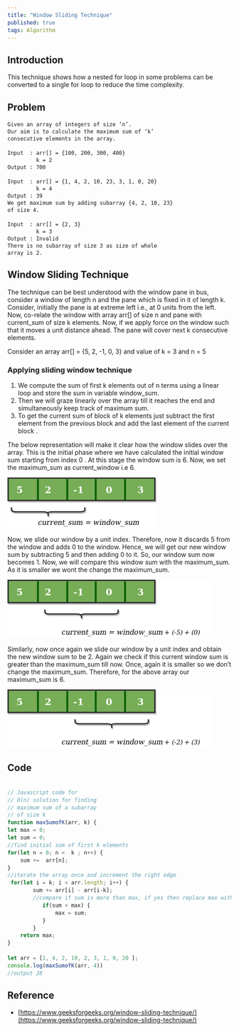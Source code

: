 ```yaml
---
title: "Window Sliding Technique"
published: true
tags: Algorithm
---
```


## Introduction

This technique shows how a nested for loop in some problems can be converted to
a single for loop to reduce the time complexity.

## Problem

```shell
Given an array of integers of size ‘n’.
Our aim is to calculate the maximum sum of ‘k’ 
consecutive elements in the array.

Input  : arr[] = {100, 200, 300, 400}
         k = 2
Output : 700

Input  : arr[] = {1, 4, 2, 10, 23, 3, 1, 0, 20}
         k = 4 
Output : 39
We get maximum sum by adding subarray {4, 2, 10, 23}
of size 4.

Input  : arr[] = {2, 3}
         k = 3
Output : Invalid
There is no subarray of size 3 as size of whole
array is 2.
```

## Window Sliding Technique

The technique can be best understood with the window pane in bus, consider a
window of length n and the pane which is fixed in it of length k. Consider,
initially the pane is at extreme left i.e., at 0 units from the left. Now,
co-relate the window with array arr[] of size n and pane with current_sum of
size k elements. Now, if we apply force on the window such that it moves a unit
distance ahead. The pane will cover next k consecutive elements. 

Consider an array arr[] = {5, 2, -1, 0, 3} and value of k = 3 and n = 5

### Applying sliding window technique

1. We compute the sum of first k elements out of n terms using a linear loop and store the sum in variable window_sum.
2. Then we will graze linearly over the array till it reaches the end and simultaneously keep track of maximum sum.
3. To get the current sum of block of k elements just subtract the first element from the previous block and add the last element of the current block .

The below representation will make it clear how the window slides over the array.
This is the initial phase where we have calculated the initial window sum
starting from index 0 . At this stage the window sum is 6. Now, we set the
maximum_sum as current_window i.e 6. 

![Window Sliding 1](/../../assets/sliding-window/sliding-window1.png)

Now, we slide our window by a unit index. Therefore, now it discards 5 from the
window and adds 0 to the window. Hence, we will get our new window sum by
subtracting 5 and then adding 0 to it. So, our window sum now becomes 1. Now, we
will compare this window sum with the maximum_sum. As it is smaller we wont the
change the maximum_sum. 

![Window Sliding 2](/../../assets/sliding-window/sliding-window2.png)

Similarly, now once again we slide our window by a unit index and obtain the new window sum to be 2. Again we check if this current window sum is greater than the maximum_sum till now. Once, again it is smaller so we don’t change the maximum_sum.
Therefore, for the above array our maximum_sum is 6.

![Window Sliding 3](/../../assets/sliding-window/sliding-window3.png)

## Code

```javascript

// Javascript code for
// O(n) solution for finding
// maximum sum of a subarray
// of size k
function maxSumofK(arr, k) {
let max = 0;
let sum = 0;
//find initial sum of first k elements
for(let n = 0; n <  k ; n++) {
    sum +=  arr[n];      
}
//iterate the array once and increment the right edge
 for(let i = k; i < arr.length; i++) {    
        sum += arr[i] - arr[i-k];
        //compare if sum is more than max, if yes then replace max with new sum value
           if(sum > max) {
               max = sum;
           }
        }
    return max;
}
 
let arr = [1, 4, 2, 10, 2, 3, 1, 0, 20 ];
console.log(maxSumofK(arr, 4))
//output 28
```

## Reference

- [https://www.geeksforgeeks.org/window-sliding-technique/](https://www.geeksforgeeks.org/window-sliding-technique/)